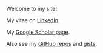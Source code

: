 Welcome to my site!

My vitae on [LinkedIn](https://www.linkedin.com/in/lijikun).

My [Google Scholar page](https://scholar.google.com/citations?user=MAgDzgwAAAAJ&view_op=list_works&sortby=pubdate).

Also see my [GitHub repos](https://github.com/lijikun?tab=repositories) and [gists](https://gist.github.com/lijikun/).

